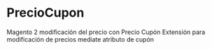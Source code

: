 # PrecioCupon
Magento 2 modificación del precio con Precio Cupón
Extensión para modificación de precios mediate atributo de cupón
